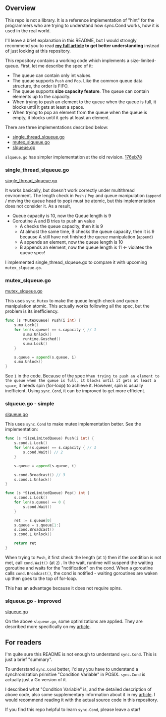 ## Overview

This repo is not a library. It is a reference implementation of "hint" for the programmers who are trying to understand how sync.Cond works, how it is used in the real world.

I'll leave a brief explanation in this README, but I would strongly recommend you to read **[my full article](https://dtyler.io/articles/2021/04/13/sync_cond/) to get better understanding** instead of just looking at this repository.

This repository contains a working code which implements a size-limited-queue. First, let me describe the spec of it:

* The queue can contain only int values.
* The queue supports `Push` and  `Pop`. Like the common queue data structure, the order is FIFO.
* The queue supports **size capacity feature**. The queue can contain elements up to the capacity.
* When trying to push an element to the queue when the queue is full, it blocks until it gets at least a space.
* When trying to pop an element from the queue when the queue is empty, it blocks until it gets at least an element.

There are three implementations described below:

* [single_thread_slqueue.go](https://github.com/dty1er/size-limited-queue/blob/main/single_thread_slqueue.go)
* [mutex_slqueue.go](https://github.com/dty1er/size-limited-queue/blob/main/mutex_slqueue.go)
* [slqueue.go](https://github.com/dty1er/size-limited-queue/blob/main/slqueue.go)

`slqueue.go` has simpler implementation at the old revision. [176eb78](https://github.com/dty1er/size-limited-queue/blob/176eb788c5be9f7c9fb98b57f39d9953a56204c1/slqueue.go)

### single_thread_slqueue.go

[single_thread_slqueue.go](https://github.com/dty1er/size-limited-queue/blob/main/single_thread_slqueue.go)

It works basically, but doesn't work correctly under multithread environment. The length check in `Push` / `Pop` and queue manipulation (`append` / moving the queue head to pop) must be atomic, but this implementation does not consider it. As a result, 

* Queue capacity is 10, now the Queue length is 9
* Goroutine A and B tries to push an value
  * A checks the queue capacity, then it is 9
  * At almost the same time, B checks the queue capacity, then it is 9 because A still have not finished the queue manipulation (`append`)
  * A appends an element, now the queue length is 10
  * B appends an element, now the queue length is 11 <- violates the queue spec!

I implemented single_thread_slqueue.go to compare it with upcoming `mutex_slqueue.go`.

### mutex_slqueue.go

[mutex_slqueue.go](https://github.com/dty1er/size-limited-queue/blob/main/mutex_slqueue.go)

This uses `sync.Mutex` to make the queue length check and queue manipulation atomic.
This actually works following all the spec, but the problem is its inefficiency.

```go
func (s *MutexQueue) Push(i int) {
	s.mu.Lock()
	for len(s.queue) == s.capacity { // 1
		s.mu.Unlock()
		runtime.Gosched()
		s.mu.Lock()
	}

	s.queue = append(s.queue, i)
	s.mu.Unlock()
}
```

See `1` in the code. Because of the spec `When trying to push an element to the queue when the queue is full, it blocks until it gets at least a space`, it needs spin (for-loop) to achieve it. However, spin is usually inefficient. Using `sync.Cond`, it can be improved to get more efficient.

### slqueue.go - simple

[slqueue.go](https://github.com/dty1er/size-limited-queue/blob/176eb788c5be9f7c9fb98b57f39d9953a56204c1/slqueue.go)

This uses `sync.Cond` to make mutex implementation better. See the implementation:

```go
func (s *SizeLimitedQueue) Push(i int) {
	s.cond.L.Lock()
	for len(s.queue) == s.capacity { // 1
		s.cond.Wait() // 2
	}

	s.queue = append(s.queue, i)

	s.cond.Broadcast() // 3
	s.cond.L.Unlock()
}

func (s *SizeLimitedQueue) Pop() int {
	s.cond.L.Lock()
	for len(s.queue) == 0 {
		s.cond.Wait()
	}

	ret := s.queue[0]
	s.queue = s.queue[1:]
	s.cond.Broadcast()
	s.cond.L.Unlock()

	return ret
}
```

When trying to `Push`, it first check the length (at `1`) then if the condition is not met, call `cond.Wait()` (at `2`) . In the wait, runtime will suspend the waiting goroutine and waits for the "notification" on the cond. When a goroutine calls `cond.Broadcast()`, the cond is notified - waiting goroutines are waken up then goes to the top of for-loop.

This has an advantage because it does not require spins.

### slqueue.go - improved

[slqueue.go](https://github.com/dty1er/size-limited-queue/blob/main/slqueue.go)

On the above `slqueue.go`, some optimizations are applied. They are described more specifically on my [article](https://dtyler.io/articles/2021/04/13/sync_cond/).

## For readers

I'm quite sure this README is not enough to understand `sync.Cond`. This is just a brief "summary".

To understand `sync.Cond` better, I'd say you have to understand a synchronization primitive "Condition Variable" in POSIX. `sync.Cond` is actually just a Go version of it.

I described what "Condition Variable" is, and the detailed description of above code, also some supplementary information about it in my [article](https://dtyler.io/articles/2021/04/13/sync_cond/). I would recommend reading it with the actual source code in this repository.

If you find this repo helpful to learn `sync.Cond`, please leave a star!
